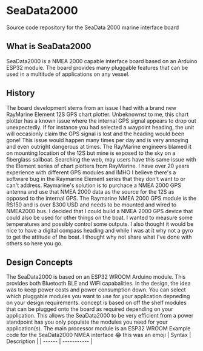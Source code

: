 # SeaData2000
Source code repository for the SeaData 2000 marine interface board
## What is SeaData2000
SeaData2000 is a NMEA 2000 capable interface board based on an Arduino ESP32 module.  The board provides many pluggable features that can be used in a multitude of applications on any vessel.
## History
The board development stems from an issue I had with a brand new RayMarine Element 12S GPS chart plotter.  Unbeknownst to me, this chart plotter has a known issue where the internal GPS signal appears to drop out unexpectedly.  If for instance you had selected a waypoint heading, the unit will occasionly claim the GPS signal is lost and the heading would been gone!  This issue would happen many times per day and is very annoying and even outright dangerous at times. The RayMarine engineers blamed it on mounting location of the 12S but mine is exposed to the sky on a fiberglass sailboat.  Searching the web, may users have this same issue with the Element series of chart plotters from RayMarine.  I have over 20 years experience with different GPS modules and IMHO I believe there's a software bug in the Raymarine Element series that they don't want to or can't address.  Raymarine's solution is to purchace a NMEA 2000 GPS antenna and use that NMEA 2000 data as the source for the 12S as opposed to the internal GPS.  The Raymarine NMEA 2000 GPS module is the RS150 and is over $300 USD and needs to be mounted and wired to NMEA2000 bus.  I decided that I could build a NMEA 2000 GPS device that could also be used for other things on the boat.  I wanted to measure some temperatures and possibly control some outputs.  I also thought it would be nice to have a digital compass heading and while I was at it why not a gyro to get the attitude of the boat. I thought why not share what I've done with others so here you go.
## Design Concepts
The SeaData2000 is based on an ESP32 WROOM Arduino module.  This provides both Bluetooth BLE and WiFi capabalities.  In the design, the idea was to keep power costs and power consumption down.  You can select which pluggable modules you want to use for your application depneding on your design requirements.  concept is based on off the shelf modules that can be plugged onto the board as required depending on your application.  This allows the SeaData2000 to be very efficient from a power standpoint has you only populate the modules you need for your application(s).  The main processor module is an ESP32 WROOM
Example code for the SeaData2000 NMEA interface :joy:  this was an emoji
| Syntax | Description |
| ------ | ----------- |



